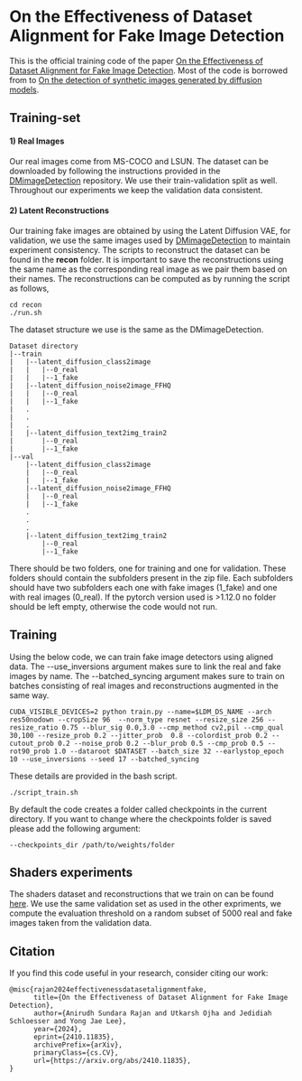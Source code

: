 # On the Effectiveness of Dataset Alignment for Fake Image Detection


This is the official training code of the paper [On the Effectiveness of Dataset Alignment for Fake Image Detection](https://arxiv.org/abs/2410.11835). Most of the code is borrowed from to [On the detection of synthetic images generated by diffusion models](https://github.com/grip-unina/DMimageDetection/tree/main).

## Training-set

#### 1) Real Images
Our real images come from MS-COCO and LSUN. The dataset can be downloaded by following the instructions provided in the [DMimageDetection](https://github.com/grip-unina/DMimageDetection/tree/main) repository. We use their train-validation split as well. Throughout our experiments we keep the validation data consistent.

#### 2) Latent Reconstructions
Our training fake images are obtained by using the Latent Diffusion VAE, for validation, we use the same images used by [DMimageDetection](https://github.com/grip-unina/DMimageDetection/tree/main) to maintain experiment consistency. The scripts to reconstruct the dataset can be found in the **recon** folder. It is important to save the reconstructions using the same name as the corresponding real image as we pair them based on their names. The reconstructions can be computed as by running the script as follows,
```
cd recon
./run.sh
```

The dataset structure we use is the same as the DMimageDetection. 
```
Dataset directory
|--train
|   |--latent_diffusion_class2image
|   |   |--0_real
|   |   |--1_fake
|   |--latent_diffusion_noise2image_FFHQ
|   |   |--0_real
|   |   |--1_fake
|   .
|   .
|   .
|   |--latent_diffusion_text2img_train2
|       |--0_real
|       |--1_fake
|--val
    |--latent_diffusion_class2image
    |   |--0_real
    |   |--1_fake
    |--latent_diffusion_noise2image_FFHQ
    |   |--0_real
    |   |--1_fake
    .
    .
    .
    |--latent_diffusion_text2img_train2
        |--0_real
        |--1_fake
```
There should be two folders, one for training and one for validation. These folders should contain the subfolders present in the zip file. Each subfolders should have two subfolders each one with fake images (1_fake) and one with real images (0_real).
If the pytorch version used is >1.12.0 no folder should be left empty, otherwise the code would not run.

## Training
Using the below code, we can train fake image detectors using aligned data. The --use_inversions argument makes sure to link the real and fake images by name. The --batched_syncing argument makes sure to train on batches consisting of real images and reconstructions augmented in the same way.

```
CUDA_VISIBLE_DEVICES=2 python train.py --name=$LDM_DS_NAME --arch res50nodown --cropSize 96  --norm_type resnet --resize_size 256 --resize_ratio 0.75 --blur_sig 0.0,3.0 --cmp_method cv2,pil --cmp_qual 30,100 --resize_prob 0.2 --jitter_prob  0.8 --colordist_prob 0.2 --cutout_prob 0.2 --noise_prob 0.2 --blur_prob 0.5 --cmp_prob 0.5 --rot90_prob 1.0 --dataroot $DATASET --batch_size 32 --earlystop_epoch 10 --use_inversions --seed 17 --batched_syncing 

```

These details are provided in the bash script. 

```
./script_train.sh

```

By default the code creates a folder called checkpoints in the current directory. If you want to change where the checkpoints folder is saved please add the following argument:
```
--checkpoints_dir /path/to/weights/folder
```
## Shaders experiments
The shaders dataset and reconstructions that we train on can be found [here](https://drive.google.com/file/d/1C6hTqXpsLlZV8GCLVvZwJtqCvfn-BLS0/view?usp=sharing). We use the same validation set as used in the other expriments, we compute the evaluation threshold on a random subset of 5000 real and fake images taken from the validation data. 


## Citation
If you find this code useful in your research, consider citing our work:
```
@misc{rajan2024effectivenessdatasetalignmentfake,
      title={On the Effectiveness of Dataset Alignment for Fake Image Detection}, 
      author={Anirudh Sundara Rajan and Utkarsh Ojha and Jedidiah Schloesser and Yong Jae Lee},
      year={2024},
      eprint={2410.11835},
      archivePrefix={arXiv},
      primaryClass={cs.CV},
      url={https://arxiv.org/abs/2410.11835}, 
}
```
